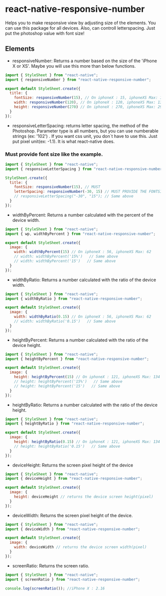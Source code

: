 # react-native-responsive-number

Helps you to make responsive view by adjusting size of the elements. You can use this package for all devices. Also, can controll letterspacing. Just put the photoshop value with font size!

## Elements

- responsiveNumber: Returns a number based on the size of the 'iPhone X or XS'. Maybe you will use this more than below functions.

```js
import { StyleSheet } from "react-native";
import { responsiveNumber } from "react-native-responsive-number";

export default StyleSheet.create({
  title: {
    fontSize: responsiveNumber(15), // On iphoneX : 15, iphoneXS Max: 16.5
    width: responsiveNumber(120), // On iphoneX : 120, iphoneXS Max: 132
    height: responsiveNumber(270) // On iphoneX : 270, iphoneXS Max: 297
  }
});
```

- responsiveLetterSpacing: returns letter spacing, the method of the Photoshop. Parameter type is all numbers, but you can use numberable strings (ex: '102') . If you want css unit, you don`t have to use this. Just put pixel unit(ex: -1.1). It is what react-native does.

### Must provide font size like the example.

```js
import { StyleSheet } from "react-native";
import { responsiveLetterSpacing } from "react-native-responsive-number";

StyleSheet.create({
  title: {
    fontSize: responsiveNumber(15), // MUST
    letterSpacing: responsiveNumber(-30, 15) // MUST PROVIDE THE FONTSIZE TOO!!!
    // responsiveLetterSpacing("-30", "15"); // Same above
  }
});
```

- widthByPercent: Returns a number calculated with the percent of the device width.

```js
import { StyleSheet } from "react-native";
import { wp, widthByPercent } from "react-native-responsive-number";

export default StyleSheet.create({
  image: {
    width: widthByPercent(15) // On iphoneX : 56, iphoneXS Max: 62
    // width: widthByPercent('15%')   // Same above
    // width: widthByPercent('15')   // Same above
  }
});
```

- widthByRatio: Returns a number calculated with the ratio of the device width.

```js
import { StyleSheet } from "react-native";
import { widthByRatio } from "react-native-responsive-number";

export default StyleSheet.create({
  image: {
    width: widthByRatio(0.15) // On iphoneX : 56, iphoneXS Max: 62
    // width: widthByRatio('0.15')   // Same above
  }
});
```

- heightByPercent: Returns a number calculated with the ratio of the device height.

```js
import { StyleSheet } from "react-native";
import { heightByPercent } from "react-native-responsive-number";

export default StyleSheet.create({
  image: {
    height: heightByPercent(15) // On iphoneX : 121, iphoneXS Max: 134
    // height: heightByPercent('15%')   // Same above
    // height: heightByPercent('15')   // Same above
  }
});
```

- heightByRatio: Returns a number calculated with the ratio of the device height.

```js
import { StyleSheet } from "react-native";
import { heightByRatio } from "react-native-responsive-number";

export default StyleSheet.create({
  image: {
    height: heightByRatio(0.15) // On iphoneX : 121, iphoneXS Max: 134
    // height: heightByRatio('0.15')   // Same above
  }
});
```

- deviceHeight: Returns the screen pixel height of the device

```js
import { StyleSheet } from "react-native";
import { deviceHeight } from "react-native-responsive-number";

export default StyleSheet.create({
  image: {
    height: deviceHeight // returns the device screen height(pixel)
  }
});
```

- deviceWidth: Returns the screen pixel height of the device.

```js
import { StyleSheet } from "react-native";
import { deviceWidth } from "react-native-responsive-number";

export default StyleSheet.create({
  image: {
    width: deviceWidth // returns the device screen width(pixel)
  }
});
```

- screenRatio: Returns the screen ratio.

```js
import { StyleSheet } from "react-native";
import { screenRatio } from "react-native-responsive-number";

console.log(screenRatio()); //iPhone X : 2.16
```
